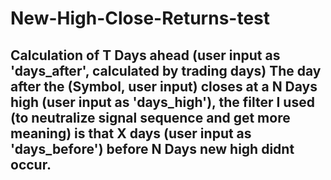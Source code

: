# New-High-Close-Returns-test

## Calculation of T Days ahead (user input as 'days_after', calculated by trading days) The day after the (Symbol, user input) closes at a N Days high (user input as 'days_high'), the filter I used (to neutralize signal sequence and get more meaning) is that X days (user input as 'days_before') before N Days new high didnt occur.

